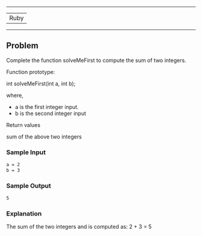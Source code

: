 
----

<table>
  <tr>
      <td>Ruby</td>
  </tr>
</table>

----

## Problem
Complete the function solveMeFirst to compute the sum of two integers.

Function prototype:

int solveMeFirst(int a, int b);

where,

* a is the first integer input.
* b is the second integer input

Return values

sum of the above two integers

### Sample Input
```bash
a = 2
b = 3
```

### Sample Output
```bash
5
```

### Explanation
The sum of the two integers  and  is computed as: 2 + 3 = 5